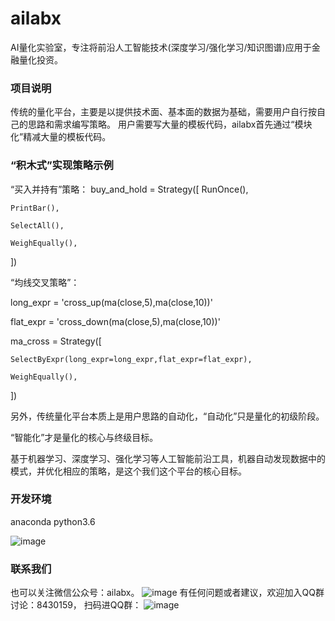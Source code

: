 # ailabx

AI量化实验室，专注将前沿人工智能技术(深度学习/强化学习/知识图谱)应用于金融量化投资。

### 项目说明

传统的量化平台，主要是以提供技术面、基本面的数据为基础，需要用户自行按自己的思路和需求编写策略。
用户需要写大量的模板代码，ailabx首先通过“模块化”精减大量的模板代码。

### “积木式”实现策略示例

“买入并持有”策略：
buy_and_hold = Strategy([
    RunOnce(),

    PrintBar(),

    SelectAll(),

    WeighEqually(),
])

“均线交叉策略”：

long_expr = 'cross_up(ma(close,5),ma(close,10))'

flat_expr = 'cross_down(ma(close,5),ma(close,10))'

ma_cross = Strategy([

    SelectByExpr(long_expr=long_expr,flat_expr=flat_expr),

    WeighEqually(),

])

另外，传统量化平台本质上是用户思路的自动化，“自动化”只是量化的初级阶段。

“智能化”才是量化的核心与终级目标。

基于机器学习、深度学习、强化学习等人工智能前沿工具，机器自动发现数据中的模式，并优化相应的策略，是这个我们这个平台的核心目标。

### 开发环境
anaconda python3.6

![image](https://note.youdao.com/yws/public/resource/624f4972c4f89ff3aaa41a5251b17d9c/xmlnote/CFAC02F6DFDD4F43890D7C173965DB21/12862)

### 联系我们


也可以关注微信公众号：ailabx。
![image](https://note.youdao.com/yws/public/resource/624f4972c4f89ff3aaa41a5251b17d9c/xmlnote/E21A03876FCA476F8ED330062407C379/12867)
有任何问题或者建议，欢迎加入QQ群讨论：8430159，
扫码进QQ群：
![image](https://note.youdao.com/yws/public/resource/624f4972c4f89ff3aaa41a5251b17d9c/xmlnote/D05091011E854FACA0ADB25D03F61101/12859)
